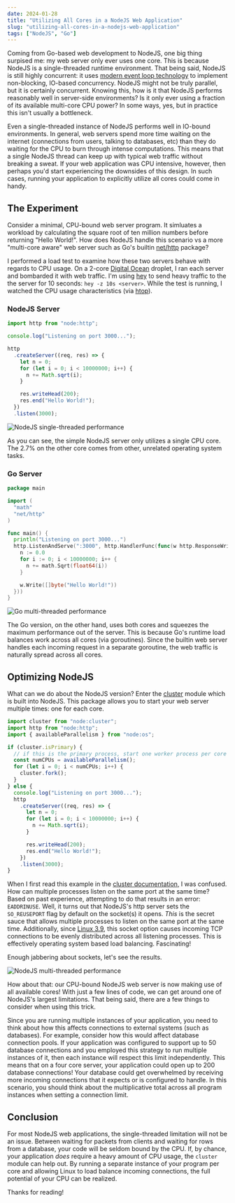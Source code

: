 ```yaml
---
date: 2024-01-28
title: "Utilizing All Cores in a NodeJS Web Application"
slug: "utilizing-all-cores-in-a-nodejs-web-application"
tags: ["NodeJS", "Go"]
---
```


Coming from Go-based web development to NodeJS, one big thing surpised me: my web server only ever uses one core.
This is because NodeJS is a single-threaded runtime environment.
That being said, NodeJS is still highly concurrent: it uses [modern event loop technology](https://libuv.org/) to implement non-blocking, IO-based concurrency.
NodeJS might not be truly parallel, but it is certainly concurrent.
Knowing this, how is it that NodeJS performs reasonably well in server-side environments?
Is it only ever using a fraction of its available multi-core CPU power?
In some ways, yes, but in practice this isn't usually a bottleneck.

Even a single-threaded instance of NodeJS performs well in IO-bound environments.
In general, web servers spend more time waiting on the internet (connections from users, talking to databases, etc) than they do waiting for the CPU to burn through intense computations.
This means that a single NodeJS thread can keep up with typical web traffic without breaking a sweat.
If your web application was CPU intensive, however, then perhaps you'd start experiencing the downsides of this design.
In such cases, running your application to explicitly utilize all cores could come in handy.

## The Experiment

Consider a minimal, CPU-bound web server program.
It simluates a workload by calculating the square root of ten million numbers before returning "Hello World!".
How does NodeJS handle this scenario vs a more "multi-core aware" web server such as Go's builtin [net/http](https://pkg.go.dev/net/http#hdr-Servers) package?

I performed a load test to examine how these two servers behave with regards to CPU usage.
On a 2-core [Digital Ocean](https://www.digitalocean.com/) droplet, I ran each server and bombarded it with web traffic.
I'm using [hey](https://github.com/rakyll/hey) to send heavy traffic to the the server for 10 seconds: `hey -z 10s <server>`.
While the test is running, I watched the CPU usage characteristics (via [htop](https://htop.dev/)).

### NodeJS Server

```js
import http from "node:http";

console.log("Listening on port 3000...");

http
  .createServer((req, res) => {
    let n = 0;
    for (let i = 0; i < 10000000; i++) {
      n += Math.sqrt(i);
    }

    res.writeHead(200);
    res.end("Hello World!");
  })
  .listen(3000);
```

![NodeJS single-threaded performance](/images/node-single.png)

As you can see, the simple NodeJS server only utilizes a single CPU core.
The 2.7% on the other core comes from other, unrelated operating system tasks.

### Go Server

```go
package main

import (
  "math"
  "net/http"
)

func main() {
  println("Listening on port 3000...")
  http.ListenAndServe(":3000", http.HandlerFunc(func(w http.ResponseWriter, r *http.Request) {
    n := 0.0
    for i := 0; i < 10000000; i++ {
      n += math.Sqrt(float64(i))
    }

    w.Write([]byte("Hello World!"))
  }))
}
```

![Go multi-threaded performance](/images/go-multi.png)

The Go version, on the other hand, uses both cores and squeezes the maximum performance out of the server.
This is because Go's runtime load balances work across all cores (via goroutines).
Since the builtin web server handles each incoming request in a separate goroutine, the web traffic is naturally spread across all cores.

## Optimizing NodeJS

What can we do about the NodeJS version?
Enter the [cluster](https://nodejs.org/api/cluster.html) module which is built into NodeJS.
This package allows you to start your web server multiple times: one for each core.

```js
import cluster from "node:cluster";
import http from "node:http";
import { availableParallelism } from "node:os";

if (cluster.isPrimary) {
  // if this is the primary process, start one worker process per core
  const numCPUs = availableParallelism();
  for (let i = 0; i < numCPUs; i++) {
    cluster.fork();
  }
} else {
  console.log("Listening on port 3000...");
  http
    .createServer((req, res) => {
      let n = 0;
      for (let i = 0; i < 10000000; i++) {
        n += Math.sqrt(i);
      }

      res.writeHead(200);
      res.end("Hello World!");
    })
    .listen(3000);
}
```

When I first read this example in the [cluster documentation](https://nodejs.org/api/cluster.html#cluster), I was confused.
How can multiple processes listen on the same port at the same time?
Based on past experience, attempting to do that results in an error: `EADDRINUSE`.
Well, it turns out that NodeJS's http server sets the `SO_REUSEPORT` flag by default on the socket(s) it opens.
_This_ is the secret sauce that allows multiple processes to listen on the same port at the same time.
Additionally, since [Linux 3.9](https://man7.org/linux/man-pages/man7/socket.7.html), this socket option causes incoming TCP connections to be evenly distributed across all listening processes.
This is effectively operating system based load balancing.
Fascinating!

Enough jabbering about sockets, let's see the results.

![NodeJS multi-threaded performance](/images/node-multi.png)

How about that: our CPU-bound NodeJS web server is now making use of all available cores!
With just a few lines of code, we can get around one of NodeJS's largest limitations.
That being said, there are a few things to consider when using this trick.

Since you are running multiple instances of your application, you need to think about how this affects connections to external systems (such as databases).
For example, consider how this would affect database connection pools.
If your application was configured to support up to 50 database connections and you employed this strategy to run multiple instances of it, then each instance will respect this limit independently.
This means that on a four core server, your application could open up to 200 database connections!
Your database could get overwhelmed by receiving more incoming connections that it expects or is configured to handle.
In this scenario, you should think about the multiplicative total across all program instances when setting a connection limit.

## Conclusion

For most NodeJS web applications, the single-threaded limitation will not be an issue.
Between waiting for packets from clients and waiting for rows from a database, your code will be seldom bound by the CPU.
If, by chance, your application _does_ require a heavy amount of CPU usage, the `cluster` module can help out.
By running a separate instance of your program per core and allowing Linux to load balance incoming connections, the full potential of your CPU can be realized.

Thanks for reading!
